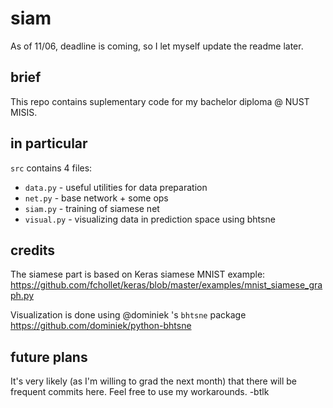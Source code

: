 # siam

As of 11/06, deadline is coming, so I let myself update the readme later.

## brief

This repo contains suplementary code for my bachelor diploma @ NUST MISIS.  

## in particular

`src` contains 4 files:
- `data.py` - useful utilities for data preparation
- `net.py` - base network + some ops
- `siam.py` - training of siamese net
- `visual.py` - visualizing data in prediction space using bhtsne

## credits

The siamese part is based on Keras siamese MNIST example:
https://github.com/fchollet/keras/blob/master/examples/mnist_siamese_graph.py

Visualization is done using @dominiek 's `bhtsne` package
https://github.com/dominiek/python-bhtsne

## future plans

It's very likely (as I'm willing to grad the next month) that there will be frequent commits here.
Feel free to use my workarounds. -btlk
